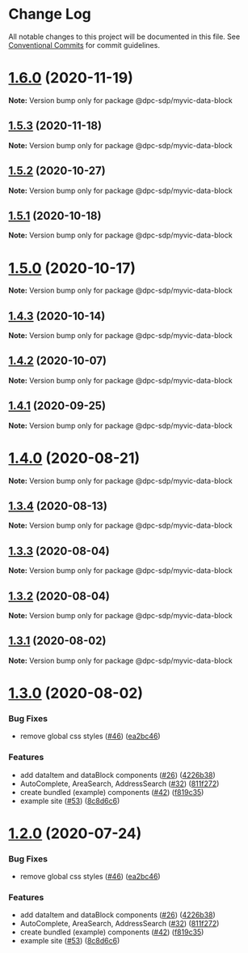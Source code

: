 # Change Log

All notable changes to this project will be documented in this file.
See [Conventional Commits](https://conventionalcommits.org) for commit guidelines.

# [1.6.0](https://github.com/dpc-sdp/myvictoria-vic-gov-au/tree/master/packages/DataBlock/compare/v1.5.3...v1.6.0) (2020-11-19)

**Note:** Version bump only for package @dpc-sdp/myvic-data-block





## [1.5.3](https://github.com/dpc-sdp/myvictoria-vic-gov-au/tree/master/packages/DataBlock/compare/v1.5.1...v1.5.3) (2020-11-18)

**Note:** Version bump only for package @dpc-sdp/myvic-data-block





## [1.5.2](https://github.com/dpc-sdp/myvictoria-vic-gov-au/tree/master/packages/DataBlock/compare/v1.5.1...v1.5.2) (2020-10-27)

**Note:** Version bump only for package @dpc-sdp/myvic-data-block





## [1.5.1](https://github.com/dpc-sdp/myvictoria-vic-gov-au/tree/master/packages/DataBlock/compare/v1.5.0...v1.5.1) (2020-10-18)

**Note:** Version bump only for package @dpc-sdp/myvic-data-block





# [1.5.0](https://github.com/dpc-sdp/myvictoria-vic-gov-au/tree/master/packages/DataBlock/compare/v1.4.2...v1.5.0) (2020-10-17)

**Note:** Version bump only for package @dpc-sdp/myvic-data-block





## [1.4.3](https://github.com/dpc-sdp/myvictoria-vic-gov-au/tree/master/packages/DataBlock/compare/v1.4.2...v1.4.3) (2020-10-14)

**Note:** Version bump only for package @dpc-sdp/myvic-data-block





## [1.4.2](https://github.com/dpc-sdp/myvictoria-vic-gov-au/tree/master/packages/DataBlock/compare/v1.4.0...v1.4.2) (2020-10-07)

**Note:** Version bump only for package @dpc-sdp/myvic-data-block





## [1.4.1](https://github.com/dpc-sdp/myvictoria-vic-gov-au/tree/master/packages/DataBlock/compare/v1.4.0...v1.4.1) (2020-09-25)

**Note:** Version bump only for package @dpc-sdp/myvic-data-block






# [1.4.0](https://github.com/dpc-sdp/myvictoria-vic-gov-au/tree/master/packages/DataBlock/compare/v1.3.4...v1.4.0) (2020-08-21)

**Note:** Version bump only for package @dpc-sdp/myvic-data-block






## [1.3.4](https://github.com/dpc-sdp/myvictoria-vic-gov-au/tree/master/packages/DataBlock/compare/v1.3.3...v1.3.4) (2020-08-13)

**Note:** Version bump only for package @dpc-sdp/myvic-data-block






## [1.3.3](https://github.com/dpc-sdp/myvictoria-vic-gov-au/tree/master/packages/DataBlock/compare/v1.3.2...v1.3.3) (2020-08-04)

**Note:** Version bump only for package @dpc-sdp/myvic-data-block





## [1.3.2](https://github.com/dpc-sdp/myvictoria-vic-gov-au/tree/master/packages/DataBlock/compare/v1.3.1...v1.3.2) (2020-08-04)

**Note:** Version bump only for package @dpc-sdp/myvic-data-block





## [1.3.1](https://github.com/dpc-sdp/myvictoria-vic-gov-au/tree/master/packages/DataBlock/compare/v1.3.0...v1.3.1) (2020-08-02)

**Note:** Version bump only for package @dpc-sdp/myvic-data-block





# [1.3.0](https://github.com/dpc-sdp/myvictoria-vic-gov-au/tree/master/packages/DataBlock/compare/v1.1.3...v1.3.0) (2020-08-02)


### Bug Fixes

* remove global css styles ([#46](https://github.com/dpc-sdp/myvictoria-vic-gov-au/tree/master/packages/DataBlock/issues/46)) ([ea2bc46](https://github.com/dpc-sdp/myvictoria-vic-gov-au/tree/master/packages/DataBlock/commit/ea2bc4669ba6218b4e831736c9d6a03d6cbd4298))


### Features

* add dataItem and dataBlock components ([#26](https://github.com/dpc-sdp/myvictoria-vic-gov-au/tree/master/packages/DataBlock/issues/26)) ([4226b38](https://github.com/dpc-sdp/myvictoria-vic-gov-au/tree/master/packages/DataBlock/commit/4226b382cae297a4962a979f7e319eef99d66500))
* AutoComplete, AreaSearch, AddressSearch ([#32](https://github.com/dpc-sdp/myvictoria-vic-gov-au/tree/master/packages/DataBlock/issues/32)) ([811f272](https://github.com/dpc-sdp/myvictoria-vic-gov-au/tree/master/packages/DataBlock/commit/811f272cdd271188b12a575a5ceca3fd96953116))
* create bundled (example) components ([#42](https://github.com/dpc-sdp/myvictoria-vic-gov-au/tree/master/packages/DataBlock/issues/42)) ([f819c35](https://github.com/dpc-sdp/myvictoria-vic-gov-au/tree/master/packages/DataBlock/commit/f819c356b2c53f0a75d04542f22d73dae4516569))
* example site ([#53](https://github.com/dpc-sdp/myvictoria-vic-gov-au/tree/master/packages/DataBlock/issues/53)) ([8c8d6c6](https://github.com/dpc-sdp/myvictoria-vic-gov-au/tree/master/packages/DataBlock/commit/8c8d6c6e56b8772cdacc303d689358fe74ee791d))





# [1.2.0](https://github.com/dpc-sdp/myvictoria-vic-gov-au/tree/master/packages/DataBlock/compare/v1.1.3...v1.2.0) (2020-07-24)


### Bug Fixes

* remove global css styles ([#46](https://github.com/dpc-sdp/myvictoria-vic-gov-au/tree/master/packages/DataBlock/issues/46)) ([ea2bc46](https://github.com/dpc-sdp/myvictoria-vic-gov-au/tree/master/packages/DataBlock/commit/ea2bc4669ba6218b4e831736c9d6a03d6cbd4298))


### Features

* add dataItem and dataBlock components ([#26](https://github.com/dpc-sdp/myvictoria-vic-gov-au/tree/master/packages/DataBlock/issues/26)) ([4226b38](https://github.com/dpc-sdp/myvictoria-vic-gov-au/tree/master/packages/DataBlock/commit/4226b382cae297a4962a979f7e319eef99d66500))
* AutoComplete, AreaSearch, AddressSearch ([#32](https://github.com/dpc-sdp/myvictoria-vic-gov-au/tree/master/packages/DataBlock/issues/32)) ([811f272](https://github.com/dpc-sdp/myvictoria-vic-gov-au/tree/master/packages/DataBlock/commit/811f272cdd271188b12a575a5ceca3fd96953116))
* create bundled (example) components ([#42](https://github.com/dpc-sdp/myvictoria-vic-gov-au/tree/master/packages/DataBlock/issues/42)) ([f819c35](https://github.com/dpc-sdp/myvictoria-vic-gov-au/tree/master/packages/DataBlock/commit/f819c356b2c53f0a75d04542f22d73dae4516569))
* example site ([#53](https://github.com/dpc-sdp/myvictoria-vic-gov-au/tree/master/packages/DataBlock/issues/53)) ([8c8d6c6](https://github.com/dpc-sdp/myvictoria-vic-gov-au/tree/master/packages/DataBlock/commit/8c8d6c6e56b8772cdacc303d689358fe74ee791d))
